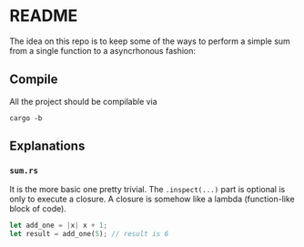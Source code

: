 # README

The idea on this repo is to keep some of the ways to perform a simple sum from a single function to a asyncrhonous fashion:

## Compile

All the project should be compilable via 

```shell
cargo -b
```

## Explanations

### `sum.rs`

It is the more basic one pretty trivial. The `.inspect(...)` part is optional is only to execute a closure. A closure is somehow like a lambda (function-like block of code).

```rust
let add_one = |x| x + 1;
let result = add_one(5); // result is 6
```


